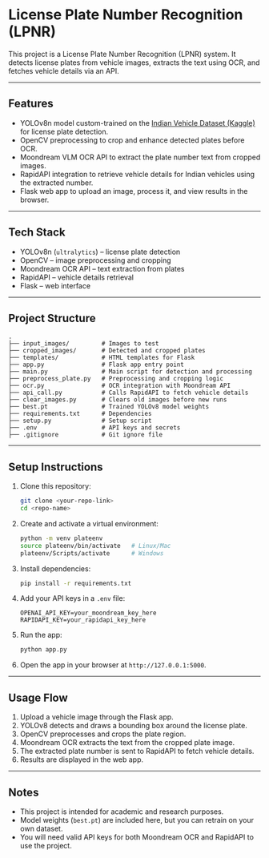# License Plate Number Recognition (LPNR)

This project is a License Plate Number Recognition (LPNR) system.
It detects license plates from vehicle images, extracts the text using OCR, and fetches vehicle details via an API.

---

## Features

* YOLOv8n model custom-trained on the [Indian Vehicle Dataset (Kaggle)](https://www.kaggle.com/datasets/saisirishan/indian-vehicle-dataset) for license plate detection.
* OpenCV preprocessing to crop and enhance detected plates before OCR.
* Moondream VLM OCR API to extract the plate number text from cropped images.
* RapidAPI integration to retrieve vehicle details for Indian vehicles using the extracted number.
* Flask web app to upload an image, process it, and view results in the browser.

---

## Tech Stack

* YOLOv8n (`ultralytics`) – license plate detection
* OpenCV – image preprocessing and cropping
* Moondream OCR API – text extraction from plates
* RapidAPI – vehicle details retrieval
* Flask – web interface

---

## Project Structure

```
.
├── input_images/         # Images to test
├── cropped_images/       # Detected and cropped plates
├── templates/            # HTML templates for Flask
├── app.py                # Flask app entry point
├── main.py               # Main script for detection and processing
├── preprocess_plate.py   # Preprocessing and cropping logic
├── ocr.py                # OCR integration with Moondream API
├── api_call.py           # Calls RapidAPI to fetch vehicle details
├── clear_images.py       # Clears old images before new runs
├── best.pt               # Trained YOLOv8 model weights
├── requirements.txt      # Dependencies
├── setup.py              # Setup script
├── .env                  # API keys and secrets
├── .gitignore            # Git ignore file
```

---

## Setup Instructions

1. Clone this repository:

   ```bash
   git clone <your-repo-link>
   cd <repo-name>
   ```

2. Create and activate a virtual environment:

   ```bash
   python -m venv plateenv
   source plateenv/bin/activate   # Linux/Mac
   plateenv/Scripts/activate      # Windows
   ```

3. Install dependencies:

   ```bash
   pip install -r requirements.txt
   ```

4. Add your API keys in a `.env` file:

   ```
   OPENAI_API_KEY=your_moondream_key_here
   RAPIDAPI_KEY=your_rapidapi_key_here
   ```

5. Run the app:

   ```bash
   python app.py
   ```

6. Open the app in your browser at `http://127.0.0.1:5000`.

---

## Usage Flow

1. Upload a vehicle image through the Flask app.
2. YOLOv8 detects and draws a bounding box around the license plate.
3. OpenCV preprocesses and crops the plate region.
4. Moondream OCR extracts the text from the cropped plate image.
5. The extracted plate number is sent to RapidAPI to fetch vehicle details.
6. Results are displayed in the web app.

---

## Notes

* This project is intended for academic and research purposes.
* Model weights (`best.pt`) are included here, but you can retrain on your own dataset.
* You will need valid API keys for both Moondream OCR and RapidAPI to use the project.
